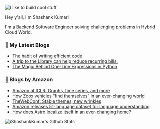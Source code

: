 ![I like to build cool stuff](https://res.cloudinary.com/dt8g3rhcy/image/upload/v1595929574/i_like_to_build_cool_shit._1_nzbwjh.png)

Hey y'all, I'm Shashank Kumar! 

I'm a Backend Software Engineer solving challenging problems in Hybrid Cloud World.

### 📕 My Latest Blogs
<!-- BLOG-POST-LIST:START -->
- [The habit of writing efficient code](https://medium.com/@ishashankkumar/the-habit-of-writing-efficient-code-153b05f04269?source=rss-d24dda280d5f------2)
- [A trip to the Library can help reduce recurring bills.](https://medium.com/swlh/a-trip-to-the-library-can-help-reduce-recurring-bills-23bca495cdf5?source=rss-d24dda280d5f------2)
- [The Magic Behind One-Line Expressions in Python](https://medium.com/swlh/the-magic-behind-one-line-expressions-in-python-816c10180c5c?source=rss-d24dda280d5f------2)
<!-- BLOG-POST-LIST:END -->

### 📕 Blogs by Amazon
<!-- AMAZON-BLOG-POST-LIST:START -->
- [Amazon at ICLR: Graphs, time series, and more](https://www.amazon.science/blog/amazon-at-iclr-graphs-time-series-and-more)
- [How Zoox vehicles “find themselves” in an ever-changing world](https://www.amazon.science/latest-news/how-zoox-vehicles-find-themselves-in-an-ever-changing-world)
- [TheWebConf: Stable themes, new wrinkles](https://www.amazon.science/blog/thewebconf-blurring-the-line-between-industry-and-academic-research)
- [Amazon releases 51-language dataset for language understanding](https://www.amazon.science/blog/amazon-releases-51-language-dataset-for-language-understanding)
- [How does Astro localize itself in an ever-changing home?](https://www.amazon.science/blog/how-does-astro-localize-itself-in-an-ever-changing-home)
<!-- AMAZON-BLOG-POST-LIST:END -->



<img align="center" alt="iShashankKumar's Github Stats" src="https://github-readme-stats.vercel.app/api?username=ishashankkumar&show_icons=true&hide_border=true" />
